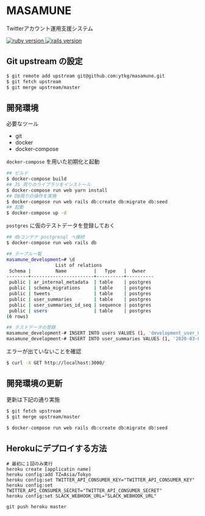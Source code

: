 # MASAMUNE

Twitterアカウント運用支援システム

<a href="https://www.ruby-lang.org/en/">
  <img src="https://img.shields.io/badge/Ruby-v2.7.4-green.svg" alt="ruby version">
</a>
<a href="http://rubyonrails.org/">
  <img src="https://img.shields.io/badge/Rails-v6.0.4-brightgreen.svg" alt="rails version">
</a>


## Git upstream の設定

```bash
$ git remote add upstream git@github.com:ytkg/masamune.git
$ git fetch upstream
$ git merge upstream/master
```

## 開発環境

必要なツール  

- git
- docker
- docker-compose

`docker-compose` を用いた初期化と起動  

```bash
## ビルド
$ docker-compose build
## JS 周りのライブラリをインストール
$ docker-compose run web yarn install
## DB周りの操作を実施
$ docker-compose run web rails db:create db:migrate db:seed
## 起動
$ docker-compose up -d
```

`postgres` に仮のテストデータを登録しておく  

```bash
## dbコンテナ postgresql へ接続
$ docker-compose run web rails db

## テーブル一覧
masamune_development=# \d
                  List of relations
 Schema |         Name          |   Type   |  Owner   
--------+-----------------------+----------+----------
 public | ar_internal_metadata  | table    | postgres
 public | schema_migrations     | table    | postgres
 public | tweets                | table    | postgres
 public | user_summaries        | table    | postgres
 public | user_summaries_id_seq | sequence | postgres
 public | users                 | table    | postgres
(6 rows)

## テストデータの登録
masamune_development-# INSERT INTO users VALUES (1, 'development_user_001', 0, 0, 0, 0, 0, 'false', '2020-03-01 00:00:00', '2020-03-01 00:00:00');
masamune_development-# INSERT INTO user_summaries VALUES (1, '2020-03-01', 1, 1, 1, '2020-03-01 00:00:00', '2020-03-01 00:00:00', 1, 1);
```

エラーが出ていないことを確認  

```bash
$ curl -X GET http://localhost:3000/
```

## 開発環境の更新

更新は下記の通り実施  

```bash
$ git fetch upstream
$ git merge upstream/master

$ docker-compose run web rails db:create db:migrate db:seed
```

## Herokuにデプロイする方法
```
# 最初に１回のみ実行
heroku create [applicatin name]
heroku config:add TZ=Asia/Tokyo
heroku config:set TWITTER_API_CONSUMER_KEY="TWITTER_API_CONSUMER_KEY"
heroku config:set TWITTER_API_CONSUMER_SECRET="TWITTER_API_CONSUMER_SECRET"
heroku config:set SLACK_WEBHOOK_URL="SLACK_WEBHOOK_URL"

git push heroku master
```
